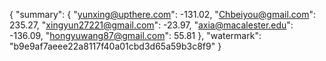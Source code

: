 {
    "summary": {
        "yunxing@upthere.com": -131.02, 
        "Chbeiyou@gmail.com": 235.27, 
        "xingyun27221@gmail.com": -23.97, 
        "axia@macalester.edu": -136.09, 
        "hongyuwang87@gmail.com": 55.81
    }, 
    "watermark": "b9e9af7aeee22a8117f40a01cbd3d65a59b3c8f9"
}